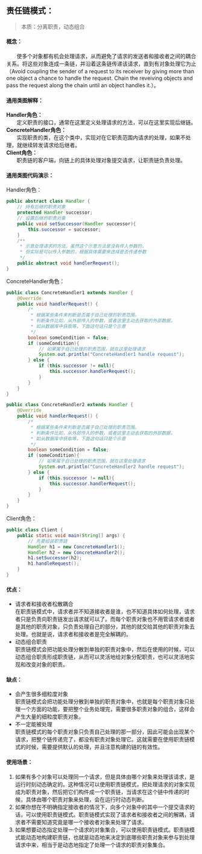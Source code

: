 ## 责任链模式：  
>本质：分离职责，动态组合  
#### 概念：  
&nbsp;&nbsp;&nbsp;&nbsp;&nbsp;&nbsp;&nbsp;使多个对象都有机会处理请求，从而避免了请求的发送者和接收者之间的耦合关系。将这些对象连成一条链，并沿着这条链传递该请求，直到有对象处理它为止（Avoid coupling the sender of a request to its receiver by giving more than one object a chance to handle the request. Chain the reveiving objects and pass the request along the chain until an object handles it.）。  
#### 通用类图解释：  
**Handler角色：**  
&nbsp;&nbsp;&nbsp;&nbsp;&nbsp;&nbsp;&nbsp;定义职责的接口，通常在这里定义处理请求的方法，可以在这里实现后继链。  
**ConcreteHandler角色：**  
&nbsp;&nbsp;&nbsp;&nbsp;&nbsp;&nbsp;&nbsp;实现职责的类，在这个类中，实现对在它职责范围内请求的处理，如果不处理，就继续转发请求给后继者。  
**Client角色：**  
&nbsp;&nbsp;&nbsp;&nbsp;&nbsp;&nbsp;&nbsp;职责链的客户端，向链上的具体处理对象提交请求，让职责链负责处理。  
#### 通用类图代码演示：  
Handler角色：
```java
public abstract class Handler {
    // 持有后继的职责对象
    protected Handler successor;
    // 设置后继的职责对象
    public void setSuccessor(Handler successor){
        this.successor = successor;
    }
    /**
     * 示意处理请求的方法，虽然这个示意方法是没有传入参数的，
     * 但实际是可以传入参数的，根据具体需要来选择是否传递参数
     */
    public abstract void handlerRequest();
}
```
ConcreteHandler角色：
```java
public class ConcreteHandler1 extends Handler {
    @Override
    public void handlerRequest() {
        /*
         * 根据某些条件来判断是否属于自己处理的职责范围，
         * 判断条件比如，从外部传入的参数，或者这里主动去获取的外部数据，
         * 如从数据库中获取等，下面这句话只是个示意
         */
        boolean someCondition = false;
        if (someCondition){
            // 如果属于自己处理的职责范围，就在这里处理请求
            System.out.println("ConcreteHandler1 handle request");
        } else {
            if (this.successor != null){
                this.successor.handlerRequest();
            }
        }
    }
}

public class ConcreteHandler2 extends Handler {
    @Override
    public void handlerRequest() {
        /*
         * 根据某些条件来判断是否属于自己处理的职责范围，
         * 判断条件比如，从外部传入的参数，或者这里主动去获取的外部数据，
         * 如从数据库中获取等，下面这句话只是个示意
         */
        boolean someCondition = false;
        if (someCondition){
            // 如果属于自己处理的职责范围，就在这里处理请求
            System.out.println("ConcreteHandler2 handle request");
        } else {
            if (this.successor != null){
                this.successor.handlerRequest();
            }
        }
    }
}
```
Client角色：
```java
public class Client {
    public static void main(String[] args) {
        // 先要组装职责链
        Handler h1 = new ConcreteHandler1();
        Handler h2 = new ConcreteHandler2();
        h1.setSuccessor(h2);
        h1.handleRequest();
    }
}
```
#### 优点：  
* 请求者和接收者松散耦合  
在职责链模式中，请求者并不知道接收者是谁，也不知道具体如何处理，请求者只是负责向职责链发出请求就可以了。而每个职责对象也不用管请求者或者是其他的职责对象，只负责处理自己的部分，其他的就交给其他的职责对象去处理。也就是说，请求者和接收者是完全解耦的。  
* 动态组合职责  
职责链模式会把功能处理分散到单独的职责对象中，然后在使用的时候，可以动态组合职责形成职责链，从而可以灵活地给对象分配职责，也可以灵活地实现和改变对象的职责。  
#### 缺点：  
* 会产生很多细粒度对象  
职责链模式会把功能处理分散到单独的职责对象中，也就是每个职责对象只处理一个方面的功能，要把整个业务处理完，需要很多职责对象的组合，这样会产生大量的细粒度职责对象。  
* 不一定能被处理  
职责链模式的每个职责对象只负责自己处理的那一部分，因此可能会出现某个请求，把整个链传递完了，都没有职责对象处理它。这就需要在使用职责链模式的时候，需要提供默认的处理，并且注意构建的链的有效性。  
#### 使用场景：  
1. 如果有多个对象可以处理同一个请求，但是具体由哪个对象来处理该请求，是运行时刻动态确定的。这种情况可以使用职责链模式，把处理请求的对象实现成为职责对象，然后把它们构件成一个职责链，当请求在这个链中传递的时候，具体由哪个职责对象来处理，会在运行时动态判断。  
2. 如果你想在不明确指定接收者的情况下，向多个对象中的其中一个提交请求的话，可以使用职责链模式。职责链模式实现了请求者和接收者之间的解耦，请求者不需要知道究竟是哪一个接收者对象来处理了请求。  
3. 如果想要动态指定处理一个请求的对象集合，可以使用职责链模式。职责链模式能动态地构建职责链，也就是动态地来决定到底哪些职责对象来参与到处理请求中来，相当于是动态地指定了处理一个请求的职责对象集合。  